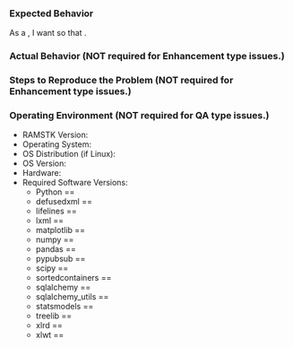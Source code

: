 ### Expected Behavior ###

As a <type of RAMSTK user>, I want <state a goal> so that <some reason>.

### Actual Behavior (NOT required for Enhancement type issues.) ###

### Steps to Reproduce the Problem (NOT required for Enhancement type issues.) ###

### Operating Environment (NOT required for QA type issues.) ###

* RAMSTK Version:
* Operating System:
* OS Distribution (if Linux):
* OS Version:
* Hardware:
* Required Software Versions:
  * Python ==
  * defusedxml ==
  * lifelines ==
  * lxml ==
  * matplotlib ==
  * numpy ==
  * pandas ==
  * pypubsub ==
  * scipy ==
  * sortedcontainers ==
  * sqlalchemy ==
  * sqlalchemy_utils ==
  * statsmodels ==
  * treelib ==
  * xlrd ==
  * xlwt ==
